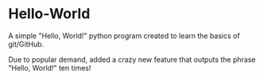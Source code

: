 # Hello-World
A simple "Hello, World!" python program created to learn the basics of git/GitHub.

Due to popular demand, added a crazy new feature that outputs the phrase "Hello, World!" ten times!